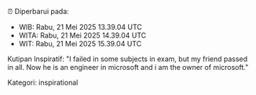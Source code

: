 ⏰ Diperbarui pada:
- WIB: Rabu, 21 Mei 2025 13.39.04 UTC
- WITA: Rabu, 21 Mei 2025 14.39.04 UTC
- WIT: Rabu, 21 Mei 2025 15.39.04 UTC

Kutipan Inspiratif:
"I failed in some subjects in exam, but my friend passed in all. Now he is an engineer in microsoft and i am the owner of microsoft."


Kategori: inspirational

